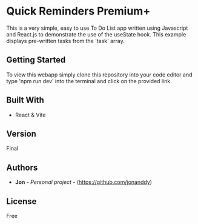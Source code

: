 # Quick Reminders Premium+

This is a very simple, easy to use To Do List app written using Javascript and React.js to demonstrate the use of the useState hook. This example displays pre-written tasks from the 'task' array.

## Getting Started

To view this webapp simply clone this repository into your code editor and type 'npm run dev' into the terminal and click on the provided link.

## Built With

- React & Vite

## Version

Final

## Authors

- **Jon** - _Personal project_ -
  (https://github.com/jonanddy)

## License

Free
